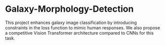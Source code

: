 # Galaxy-Morphology-Detection
This project enhances galaxy image classification by introducing constraints in the loss function to mimic human responses. We also propose a competitive Vision Transformer architecture compared to CNNs for this task.
